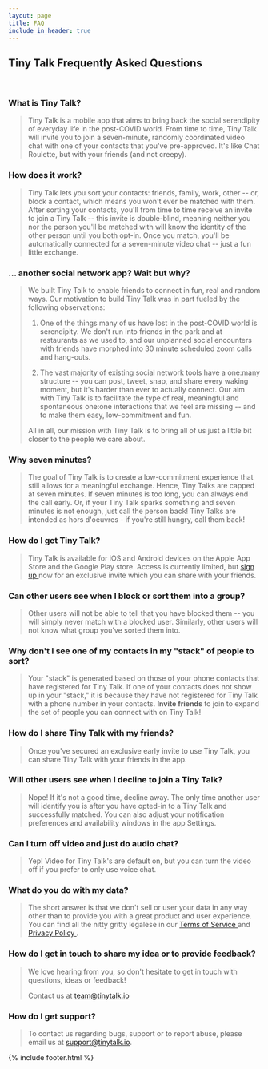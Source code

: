 ```yaml
---
layout: page
title: FAQ
include_in_header: true
---
```


<h2>Tiny Talk Frequently Asked Questions</h2>

<br>

<h3>What is Tiny Talk?</h3>

> Tiny Talk is a mobile app that aims to bring back the social serendipity of everyday life in the post-COVID world. From time to time, Tiny Talk will invite you to join a seven-minute, randomly coordinated video chat with one of your contacts that you've pre-approved. It's like Chat Roulette, but with your friends (and not creepy).

<h3>How does it work?</h3>

> Tiny Talk lets you sort your contacts: friends, family, work, other -- or, block a contact, which means you won't ever be matched with them. After sorting your contacts, you'll from time to time receive an invite to join a Tiny Talk -- this invite is double-blind, meaning neither you nor the person you'll be matched with will know the identity of the other person until you both opt-in. Once you match, you'll be automatically connected for a seven-minute video chat -- just a fun little exchange.

<h3>... another social network app? Wait but why?</h3>

> We built Tiny Talk to enable friends to connect in fun, real and random ways.
> Our motivation to build Tiny Talk was in part fueled by the following observations:
> 1. One of the things many of us have lost in the post-COVID world is serendipity. We don't run into friends in the park and at restaurants as we used to, and our unplanned social encounters with friends have morphed into 30 minute scheduled zoom calls and hang-outs.
>
> 2. The vast majority of existing social network tools have a one:many structure -- you can post, tweet, snap, and share every waking moment, but it's harder than ever to actually connect. Our aim with Tiny Talk is to facilitate the type of real, meaningful and spontaneous one:one interactions that we feel are missing -- and to make them easy, low-commitment and fun.
>
> All in all, our mission with Tiny Talk is to bring all of us just a little bit closer to the people we care about.

<h3>Why seven minutes?</h3>

> The goal of Tiny Talk is to create a low-commitment experience that still allows for a meaningful exchange. Hence, Tiny Talks are capped at seven minutes.
> If seven minutes is too long, you can always end the call early. Or, if your Tiny Talk sparks something and seven minutes is not enough, just call the person back! Tiny Talks are intended as hors d'oeuvres - if you're still hungry, call them back!

<h3>How do I get Tiny Talk?</h3>

> Tiny Talk is available for iOS and Android devices on the Apple App Store and the Google Play store. Access is currently limited, but <a href ="https://tinytalk.io/signup"> sign up </a> now for an exclusive invite which you can share with your friends.

<h3>Can other users see when I block or sort them into a group?</h3>

> Other users will not be able to tell that you have blocked them -- you will simply never match with a blocked user. Similarly, other users will not know what group you've sorted them into.

<h3>Why don't I see one of my contacts in my "stack" of people to sort?</h3>

> Your "stack" is generated based on those of your phone contacts that have registered for Tiny Talk. If one of your contacts does not show up in your "stack," it is because they have not registered for Tiny Talk with a phone number in your contacts. **Invite friends** to join to expand the set of people you can connect with on Tiny Talk!

<h3>How do I share Tiny Talk with my friends?</h3>

> Once you've secured an exclusive early invite to use Tiny Talk, you can share Tiny Talk with your friends in the app.

<h3>Will other users see when I decline to join a Tiny Talk?</h3>

> Nope! If it's not a good time, decline away. The only time another user will identify you is after you have opted-in to a Tiny Talk and successfully matched. You can also adjust your notification preferences and availability windows in the app Settings.

<h3>Can I turn off video and just do audio chat?</h3>

> Yep! Video for Tiny Talk's are default on, but you can turn the video off if you prefer to only use voice chat.

<h3>What do you do with my data?</h3>

> The short answer is that we don't sell or user your data in any way other than to provide you with a great product and user experience. You can find all the nitty gritty legalese in our <a href= "https://tinytalk.io/terms"> Terms of Service </a> and <a href="https://tinytalk.io/privacy"> Privacy Policy </a>.

<h3>How do I get in touch to share my idea or to provide feedback?</h3>

> We love hearing from you, so don't hesitate to get in touch with questions, ideas or feedback!
>
> Contact us at team@tinytalk.io

<h3> How do I get support?</h3>

> To contact us regarding bugs, support or to report abuse, please email us at support@tinytalk.io.

{% include footer.html %}

